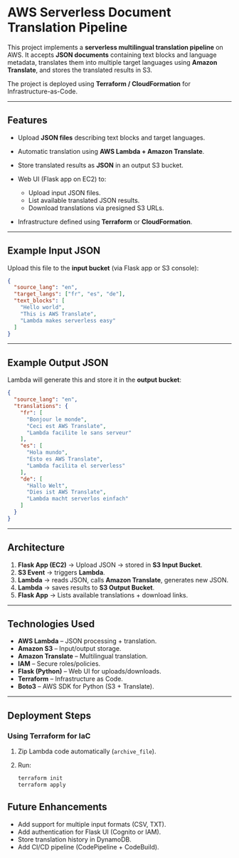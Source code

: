 # AWS Serverless Document Translation Pipeline

This project implements a **serverless multilingual translation pipeline** on AWS.
It accepts **JSON documents** containing text blocks and language metadata, translates them into multiple target languages using **Amazon Translate**, and stores the translated results in S3.

The project is deployed using **Terraform / CloudFormation** for Infrastructure-as-Code.

---

## Features

* Upload **JSON files** describing text blocks and target languages.
* Automatic translation using **AWS Lambda + Amazon Translate**.
* Store translated results as **JSON** in an output S3 bucket.
* Web UI (Flask app on EC2) to:

  * Upload input JSON files.
  * List available translated JSON results.
  * Download translations via presigned S3 URLs.
* Infrastructure defined using **Terraform** or **CloudFormation**.

---

## Example Input JSON

Upload this file to the **input bucket** (via Flask app or S3 console):

```json
{
  "source_lang": "en",
  "target_langs": ["fr", "es", "de"],
  "text_blocks": [
    "Hello world",
    "This is AWS Translate",
    "Lambda makes serverless easy"
  ]
}
```

---

## Example Output JSON

Lambda will generate this and store it in the **output bucket**:

```json
{
  "source_lang": "en",
  "translations": {
    "fr": [
      "Bonjour le monde",
      "Ceci est AWS Translate",
      "Lambda facilite le sans serveur"
    ],
    "es": [
      "Hola mundo",
      "Esto es AWS Translate",
      "Lambda facilita el serverless"
    ],
    "de": [
      "Hallo Welt",
      "Dies ist AWS Translate",
      "Lambda macht serverlos einfach"
    ]
  }
}
```

---

## Architecture

1. **Flask App (EC2)** → Upload JSON → stored in **S3 Input Bucket**.
2. **S3 Event** → triggers **Lambda**.
3. **Lambda** → reads JSON, calls **Amazon Translate**, generates new JSON.
4. **Lambda** → saves results to **S3 Output Bucket**.
5. **Flask App** → Lists available translations + download links.

---

## Technologies Used

* **AWS Lambda** – JSON processing + translation.
* **Amazon S3** – Input/output storage.
* **Amazon Translate** – Multilingual translation.
* **IAM** – Secure roles/policies.
* **Flask (Python)** – Web UI for uploads/downloads.
* **Terraform** – Infrastructure as Code.
* **Boto3** – AWS SDK for Python (S3 + Translate).

---

## Deployment Steps

### **Using Terraform for IaC**

1. Zip Lambda code automatically (`archive_file`).
2. Run:

   ```bash
   terraform init
   terraform apply
   ```


## Future Enhancements

* Add support for multiple input formats (CSV, TXT).
* Add authentication for Flask UI (Cognito or IAM).
* Store translation history in DynamoDB.
* Add CI/CD pipeline (CodePipeline + CodeBuild).
